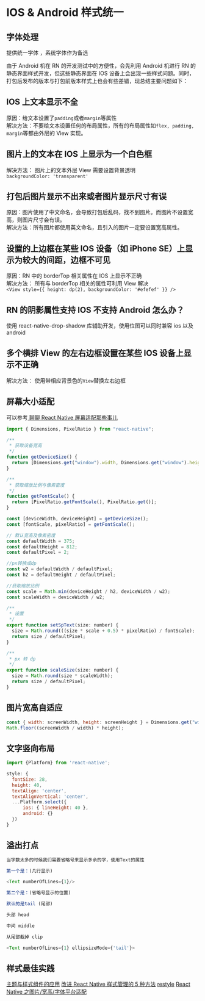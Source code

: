# IOS & Android 样式统一

## 字体处理

提供统一字体 ，系统字体作为备选

由于 Android 机在 RN 的开发测试中的方便性，会先利用 Android 机进行 RN 的静态界面样式开发，但这些静态界面在 IOS 设备上会出现一些样式问题。同时，打包后发布的版本与打包前版本样式上也会有些差错，现总结主要问题如下：

## IOS 上文本显示不全

原因：给文本设置了`padding`或者`margin`等属性  
解决方法：不要给文本设置任何的布局属性，所有的布局属性如`flex, padding, margin`等都由外层的 View 实现。

## 图片上的文本在 IOS 上显示为一个白色框

解决方法： 图片上的文本外层 View 需要设置背景透明  
`backgroundColor: 'transparent'`

## 打包后图片显示不出来或者图片显示尺寸有误

原因：图片使用了中文命名，会导致打包后乱码，找不到图片。而图片不设置宽高，则图片尺寸会有误。  
解决方法：所有图片都使用英文命名，且引入的图片一定要设置宽高属性。

## 设置的上边框在某些 IOS 设备（如 iPhone SE）上显示为较大的间距，边框不可见

原因：RN 中的 borderTop 相关属性在 IOS 上显示不正确  
解决方法： 所有与 borderTop 相关的属性可利用 View 解决  
`<View style={{ height: dp(2), backgroundColor: '#efefef' }} />`

## RN 的阴影属性支持 IOS 不支持 Android 怎么办？

使用 react-native-drop-shadow 库辅助开发，使用位图可以同时兼容 ios 以及 android

## 多个横排 View 的左右边框设置在某些 IOS 设备上显示不正确

解决方法： 使用带相应背景色的`View`替换左右边框

## 屏幕大小适配

可以参考[
聊聊 React Native 屏幕适配那些事儿](https://juejin.cn/post/6950187009407189005)

```js
import { Dimensions, PixelRatio } from "react-native";

/**
 * 获取设备宽高
 */
function getDeviceSize() {
  return [Dimensions.get("window").width, Dimensions.get("window").height];
}

/**
 * 获取缩放比例与像素密度
 */
function getFontScale() {
  return [PixelRatio.getFontScale(), PixelRatio.get()];
}

const [deviceWidth, deviceHeight] = getDeviceSize();
const [fontScale, pixelRatio] = getFontScale();

// 默认宽高及像素密度
const defaultWidth = 375;
const defaultHeight = 812;
const defaultPixel = 2;

//px转换成dp
const w2 = defaultWidth / defaultPixel;
const h2 = defaultHeight / defaultPixel;

//获取缩放比例
const scale = Math.min(deviceHeight / h2, deviceWidth / w2);
const scaleWidth = deviceWidth / w2;

/**
 * 设置
 */
export function setSpText(size: number) {
  size = Math.round(((size * scale + 0.5) * pixelRatio) / fontScale);
  return size / defaultPixel;
}

/**
 * px 转 dp
 */
export function scaleSize(size: number) {
  size = Math.round(size * scaleWidth);
  return size / defaultPixel;
}
```

## 图片宽高自适应

```js
const { width: screenWidth, height: screenHeight } = Dimensions.get("window");
Math.floor((screenWidth / width) * height);
```

## 文字竖向布局

```js
import {Platform} from 'react-native';

style: {
  fontSize: 28,
  height: 40,
  textAlign: 'center',
  textAlignVertical: 'center',
  ...Platform.select({
      ios: { lineHeight: 40 },
      android: {}
  })
}
```

## 溢出打点

```js
当字数太多的时候我们需要省略号来显示多余的字，使用Text的属性

第一个是：(几行显示)

<Text numberOfLines={1}/>

第二个是：(省略号显示的位置)

默认的是tail (尾部)

头部 head

中间 middle

从尾部截掉 clip

<Text numberOfLines={1} ellipsizeMode={'tail'}>


```

## 样式最佳实践

[主题与样式组件的应用](https://blog.openreplay.com/theming-react-native-applications-with-styled-components)
[改进 React Native 样式管理的 5 种方法](https://shopify.engineering/5-ways-to-improve-your-react-native-styling-workflow)
[restyle](https://github.com/Shopify/restyle)
[React Native 之图片/宽高/字体平台适配](https://blog.51cto.com/u_15080029/3468992)
